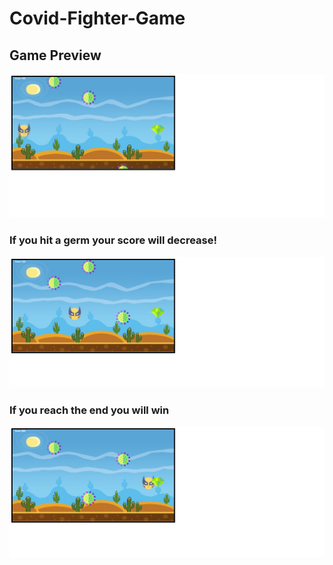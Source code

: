 # Covid-Fighter-Game



## Game Preview

<p align="center">
  <img src="covid1.png" width="700" alt="accessibility text">
</p>

### If you hit a germ your score will decrease!
<p align="center">
  <img src="covid3.png" width="700" alt="accessibility text">
</p>

### If you reach the end you will win
<p align="center">
  <img src="COVID2.png" width="700" alt="accessibility text">
</p>

